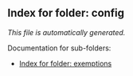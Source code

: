 ## Index for folder: config
_This file is automatically generated._



Documentation for sub-folders:  
* [Index for folder: exemptions](exemptions/exemptions_index.md)

